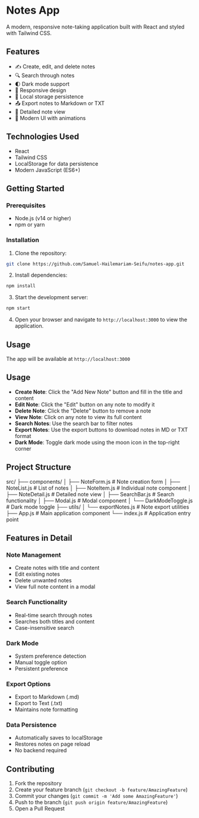 # Notes App

A modern, responsive note-taking application built with React and styled with Tailwind CSS.

## Features

- ✍️ Create, edit, and delete notes
- 🔍 Search through notes
- 🌓 Dark mode support
- 📱 Responsive design
- 💾 Local storage persistence
- 📤 Export notes to Markdown or TXT
- 🔎 Detailed note view
- 🎨 Modern UI with animations

## Technologies Used

- React
- Tailwind CSS
- LocalStorage for data persistence
- Modern JavaScript (ES6+)

## Getting Started

### Prerequisites

- Node.js (v14 or higher)
- npm or yarn

### Installation

1. Clone the repository: 

```bash
git clone https://github.com/Samuel-Hailemariam-Seifu/notes-app.git
```

2. Install dependencies:

```bash
npm install
```

3. Start the development server:

```bash
npm start
```

4. Open your browser and navigate to `http://localhost:3000` to view the application.

## Usage


The app will be available at `http://localhost:3000`

## Usage

- **Create Note**: Click the "Add New Note" button and fill in the title and content
- **Edit Note**: Click the "Edit" button on any note to modify it
- **Delete Note**: Click the "Delete" button to remove a note
- **View Note**: Click on any note to view its full content
- **Search Notes**: Use the search bar to filter notes
- **Export Notes**: Use the export buttons to download notes in MD or TXT format
- **Dark Mode**: Toggle dark mode using the moon icon in the top-right corner

## Project Structure

src/
├── components/
│ ├── NoteForm.js # Note creation form
│ ├── NoteList.js # List of notes
│ ├── NoteItem.js # Individual note component
│ ├── NoteDetail.js # Detailed note view
│ ├── SearchBar.js # Search functionality
│ ├── Modal.js # Modal component
│ └── DarkModeToggle.js # Dark mode toggle
├── utils/
│ └── exportNotes.js # Note export utilities
├── App.js # Main application component
└── index.js # Application entry point


## Features in Detail

### Note Management
- Create notes with title and content
- Edit existing notes
- Delete unwanted notes
- View full note content in a modal

### Search Functionality
- Real-time search through notes
- Searches both titles and content
- Case-insensitive search

### Dark Mode
- System preference detection
- Manual toggle option
- Persistent preference

### Export Options
- Export to Markdown (.md)
- Export to Text (.txt)
- Maintains note formatting

### Data Persistence
- Automatically saves to localStorage
- Restores notes on page reload
- No backend required

## Contributing

1. Fork the repository
2. Create your feature branch (`git checkout -b feature/AmazingFeature`)
3. Commit your changes (`git commit -m 'Add some AmazingFeature'`)
4. Push to the branch (`git push origin feature/AmazingFeature`)
5. Open a Pull Request




